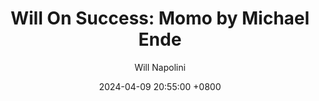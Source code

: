 ---
title: "Will On Success: Momo by Michael Ende"
author: Will Napolini
date: 2024-04-09 20:55:00 +0800
categories: [Mindset, Book-summaries]
tags:
  [
    momo-book,
    michael-ende,
    childrens-literature,
    fantasy,
    time,
    greed,
    simplicity,
    friendship,
    lost-time,
    magic,
    modern-fairytale,
    momo-character,
    enchanting-story,
    life-lessons,
    self-discovery,
    mythology,
    nature,
    ancient-wisdom,
    universal-themes,
    allegory,
    timeless-novel
  ]
image: https://pbs.twimg.com/media/GO12z48XQAATY1H?format=jpg&name=large
alt: "Will On Success: Momo by Michael Ende"
fallback:
  - 
  # Replace with the URL of your backup image
  -
  # Replace with the URL of your backup image
---